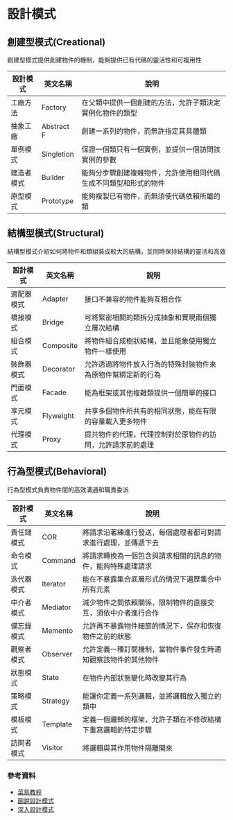 # 設計模式

## 創建型模式(Creational)

創建型模式提供創建物件的機制，能夠提供已有代碼的靈活性和可複用性

| 設計模式   | 英文名稱   | 說明                                                             |
| ---------- | ---------- | ---------------------------------------------------------------- |
| 工廠方法   | Factory    | 在父類中提供一個創建的方法，允許子類決定實例化物件的類型         |
| 抽象工廠   | Abstract F | 創建一系列的物件，而無許指定其具體類                             |
| 單例模式   | Singletion | 保證一個類只有一個實例，並提供一個訪問該實例的參數               |
| 建造者模式 | Builder    | 能夠分步驟創建複雜物件，允許使用相同代碼生成不同類型和形式的物件 |
| 原型模式   | Prototype  | 能夠複製已有物件，而無須使代碼依賴所屬的類                       |

## 結構型模式(Structural)

結構型模式介紹如何將物件和類組裝成較大的結構，並同時保持結構的靈活和高效

| 設計模式   | 英文名稱  | 說明                                                         |
| ---------- | --------- | ------------------------------------------------------------ |
| 適配器模式 | Adapter   | 接口不兼容的物件能夠互相合作                                 |
| 橋接模式   | Bridge    | 可將緊密相關的類拆分成抽象和實現兩個獨立層次結構             |
| 組合模式   | Composite | 將物件組合成樹狀結構，並且能象使用獨立物件一樣使用           |
| 裝飾器模式 | Decorator | 允許透過將物件放入行為的特殊封裝物件來為原物件幫綁定新的行為 |
| 門面模式   | Facade    | 能為框架或其他複雜類提供一個簡單的接口                       |
| 享元模式   | Flyweight | 共享多個物件所共有的相同狀態，能在有限的容量載入更多物件     |
| 代理模式   | Proxy     | 提共物件的代理，代理控制對於原物件的訪問，允許請求前的處理   |

## 行為型模式(Behavioral)

行為型模式負責物件間的高效溝通和職責委派

| 設計模式   | 英文名稱 | 說明                                                           |
| ---------- | -------- | -------------------------------------------------------------- |
| 責任鏈模式 | COR      | 將請求沿著練進行發送，每個處理者都可對請求進行處理，並傳遞下去 |
| 命令模式   | Command  | 將請求轉換為一個包含與請求相關的訊息的物件，能夠特殊處理請求   |
| 迭代器模式 | Iterator | 能在不暴露集合底層形式的情況下遍歷集合中所有元素               |
| 中介者模式 | Mediator | 減少物件之間依賴關係，限制物件的直接交互，須依中介者進行合作   |
| 備忘錄模式 | Memento  | 允許再不暴露物件細節的情況下，保存和恢復物件之前的狀態         |
| 觀察者模式 | Observer | 允許定義一種訂閱機制，當物件事件發生時通知觀察該物件的其他物件 |
| 狀態模式   | State    | 在物件內部狀態變化時改變其行為                                 |
| 策略模式   | Strategy | 能讓你定義一系列邏輯，並將邏輯放入獨立的類中                   |
| 模板模式   | Template | 定義一個邏輯的框架，允許子類在不修改結構下重寫邏輯的特定步驟   |
| 訪問者模式 | Visitor  | 將邏輯與其作用物件隔離開來                                     |

### 參考資料

- [菜鳥教程](https://www.runoob.com/design-pattern/design-pattern-tutorial.html)
- [圖說設計模式](https://design-patterns.readthedocs.io/zh-cn/latest/index.html)
- [深入設計模式](https://refactoring.guru/design-patterns)
